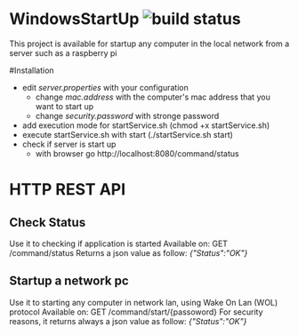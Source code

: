 # WindowsStartUp ![build status](https://travis-ci.org/mmxx91/WakeOnLanHTTPRest.svg?branch=master)
This project is available for startup any computer in the local network from a server such as a raspberry pi

#Installation
* edit _server.properties_ with your configuration 
    * change _mac.address_ with the computer's mac address that you want to start up
    * change _security.password_ with stronge password
* add execution mode for startService.sh (chmod +x startService.sh)
* execute startService.sh with start (./startService.sh start)
* check if server is start up
    * with browser go http://localhost:8080/command/status

# HTTP REST API
## Check Status
Use it to checking if application is started
Available on: GET /command/status
Returns a json value as follow:
_{"Status":"OK"}_

## Startup a network pc
Use it to starting any computer in network lan, using Wake On Lan (WOL) protocol
Available on: GET /command/start/{passoword}
For security reasons, it returns always a json value as follow:
_{"Status":"OK"}_